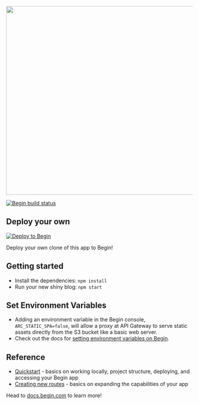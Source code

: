 <img src="https://static.begin.app/node-eleventy-blog/readme-banner.png" width="509">

[![Begin build status](https://buildstatus.begin.app/design-fve/status.svg)](https://begin.com)

## Deploy your own

[![Deploy to Begin](https://static.begin.com/deploy-to-begin.svg)](https://begin.com/apps/create?template=https://github.com/begin-examples/node-eleventy-blog)

Deploy your own clone of this app to Begin!

## Getting started

- Install the dependencies: `npm install`
- Run your new shiny blog: `npm start`

## Set Environment Variables
- Adding an environment variable in the Begin console, `ARC_STATIC_SPA=false`, will allow a proxy at API Gateway to serve static assets directly from the S3 bucket like a basic web server.
- Check out the docs for [setting environment variables on Begin](https://docs.begin.com/en/getting-started/environments#overview).


## Reference

- [Quickstart](https://docs.begin.com/en/guides/quickstart/) - basics on working locally, project structure, deploying, and accessing your Begin app
- [Creating new routes](https://docs.begin.com/en/functions/creating-new-functions) - basics on expanding the capabilities of your app

Head to [docs.begin.com](https://docs.begin.com/) to learn more!
